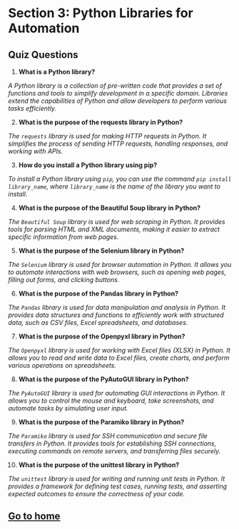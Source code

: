 # Section 3: Python Libraries for Automation

## Quiz Questions
1.  **What is a Python library?**
    
*A Python library is a collection of pre-written code that provides a set of functions and tools to simplify development in a specific domain. Libraries extend the capabilities of Python and allow developers to perform various tasks efficiently.*
    
2.  **What is the purpose of the requests library in Python?**
    
*The `requests` library is used for making HTTP requests in Python. It simplifies the process of sending HTTP requests, handling responses, and working with APIs.*
    
3.  **How do you install a Python library using pip?**
    
*To install a Python library using `pip`, you can use the command `pip install library_name`, where `library_name` is the name of the library you want to install.*
    
4.  **What is the purpose of the Beautiful Soup library in Python?**
    
*The `Beautiful Soup` library is used for web scraping in Python. It provides tools for parsing HTML and XML documents, making it easier to extract specific information from web pages.*
    
5.  **What is the purpose of the Selenium library in Python?**
    
*The `Selenium` library is used for browser automation in Python. It allows you to automate interactions with web browsers, such as opening web pages, filling out forms, and clicking buttons.*
    
6.  **What is the purpose of the Pandas library in Python?**
    
*The `Pandas` library is used for data manipulation and analysis in Python. It provides data structures and functions to efficiently work with structured data, such as CSV files, Excel spreadsheets, and databases.*
    
7.  **What is the purpose of the Openpyxl library in Python?**
    
*The `Openpyxl` library is used for working with Excel files (XLSX) in Python. It allows you to read and write data to Excel files, create charts, and perform various operations on spreadsheets.*
    
8.  **What is the purpose of the PyAutoGUI library in Python?**
    
*The `PyAutoGUI` library is used for automating GUI interactions in Python. It allows you to control the mouse and keyboard, take screenshots, and automate tasks by simulating user input.*
    
9.  **What is the purpose of the Paramiko library in Python?**
    
*The `Paramiko` library is used for SSH communication and secure file transfers in Python. It provides tools for establishing SSH connections, executing commands on remote servers, and transferring files securely.*
    
10.  **What is the purpose of the unittest library in Python?**
    
*The `unittest` library is used for writing and running unit tests in Python. It provides a framework for defining test cases, running tests, and asserting expected outcomes to ensure the correctness of your code.*

## [Go to home](../README.md)
